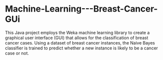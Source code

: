 # Machine-Learning---Breast-Cancer-GUi
This Java project employs the Weka machine learning library to create a graphical user interface (GUI) that allows for the classification of breast cancer cases. Using a dataset of breast cancer instances, the Naive Bayes classifier is trained to predict whether a new instance is likely to be a cancer case or not.
